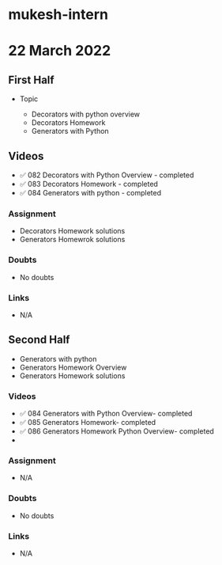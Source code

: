 # mukesh-intern

# 22 March 2022

## First Half

- Topic

  - Decorators with python overview
  -  Decorators Homework
  - Generators with Python

    

## Videos

- ✅ 082 Decorators with Python Overview - completed
- ✅ 083 Decorators Homework - completed
- ✅ 084 Generators with python - completed

### Assignment 

- Decorators Homework solutions
- Generators Homewrok solutions




### Doubts

- No doubts

### Links


- N/A

## Second Half

- Generators with python
- Generators Homework Overview
- Generators Homework solutions

### Videos

- ✅ 084 Generators with Python Overview- completed
- ✅ 085 Generators Homework- completed
- ✅ 086 Generators Homework Python Overview- completed
-

### Assignment 

- N/A

### Doubts

- No doubts

### Links

- N/A 


 
